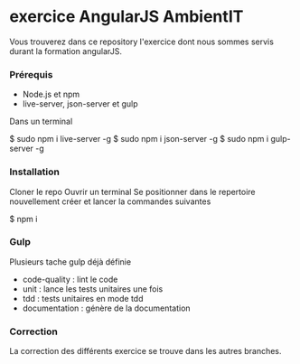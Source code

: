 # exercice AngularJS AmbientIT

Vous trouverez dans ce repository l'exercice dont nous sommes servis durant la formation angularJS.

### Prérequis

* Node.js et npm
* live-server, json-server et gulp

Dans un terminal

$ sudo npm i live-server -g
$ sudo npm i json-server -g
$ sudo npm i gulp-server -g


### Installation

Cloner le repo
Ouvrir un terminal
Se positionner dans le repertoire nouvellement créer et lancer la commandes suivantes

$ npm i


### Gulp

Plusieurs tache gulp déjà définie

* code-quality : lint le code
* unit : lance les tests unitaires une fois
* tdd : tests unitaires en mode tdd
* documentation : génère de la documentation


### Correction

La correction des différents exercice se trouve dans les autres branches.
